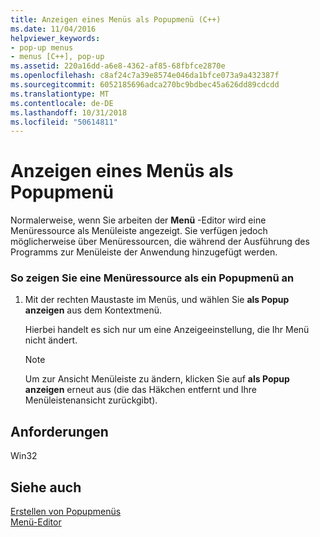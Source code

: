 ```yaml
---
title: Anzeigen eines Menüs als Popupmenü (C++)
ms.date: 11/04/2016
helpviewer_keywords:
- pop-up menus
- menus [C++], pop-up
ms.assetid: 220a16dd-a6e8-4362-af85-68fbfce2870e
ms.openlocfilehash: c8af24c7a39e8574e046da1bfce073a9a432387f
ms.sourcegitcommit: 6052185696adca270bc9bdbec45a626dd89cdcdd
ms.translationtype: MT
ms.contentlocale: de-DE
ms.lasthandoff: 10/31/2018
ms.locfileid: "50614811"
---
```

# <a name="viewing-a-menu-as-a-pop-up-menu"></a>Anzeigen eines Menüs als Popupmenü

Normalerweise, wenn Sie arbeiten der **Menü** -Editor wird eine Menüressource als Menüleiste angezeigt. Sie verfügen jedoch möglicherweise über Menüressourcen, die während der Ausführung des Programms zur Menüleiste der Anwendung hinzugefügt werden.

### <a name="to-view-a-menu-resource-as-a-pop-up-menu"></a>So zeigen Sie eine Menüressource als ein Popupmenü an

1. Mit der rechten Maustaste im Menüs, und wählen Sie **als Popup anzeigen** aus dem Kontextmenü.

   Hierbei handelt es sich nur um eine Anzeigeeinstellung, die Ihr Menü nicht ändert.

   > [!NOTE]
   > Um zur Ansicht Menüleiste zu ändern, klicken Sie auf **als Popup anzeigen** erneut aus (die das Häkchen entfernt und Ihre Menüleistenansicht zurückgibt).

## <a name="requirements"></a>Anforderungen

Win32

## <a name="see-also"></a>Siehe auch

[Erstellen von Popupmenüs](../windows/creating-pop-up-menus.md)<br/>
[Menü-Editor](../windows/menu-editor.md)
